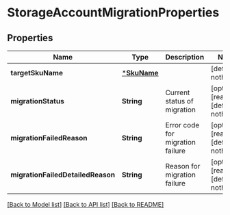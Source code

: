 # StorageAccountMigrationProperties


## Properties
Name | Type | Description | Notes
------------ | ------------- | ------------- | -------------
**targetSkuName** | [***SkuName**](SkuName.md) |  | [default to nothing]
**migrationStatus** | **String** | Current status of migration | [optional] [readonly] [default to nothing]
**migrationFailedReason** | **String** | Error code for migration failure | [optional] [readonly] [default to nothing]
**migrationFailedDetailedReason** | **String** | Reason for migration failure | [optional] [readonly] [default to nothing]


[[Back to Model list]](../README.md#models) [[Back to API list]](../README.md#api-endpoints) [[Back to README]](../README.md)


